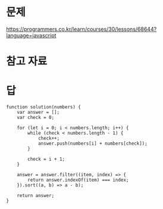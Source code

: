 # 문제
https://programmers.co.kr/learn/courses/30/lessons/68644?language=javascript

# 참고 자료

# 답
    function solution(numbers) {
        var answer = [];
        var check = 0;

        for (let i = 0; i < numbers.length; i++) {
            while (check < numbers.length - 1) {
                check++;
                answer.push(numbers[i] + numbers[check]);
            }

            check = i + 1;
        }

        answer = answer.filter((item, index) => {
            return answer.indexOf(item) === index;
        }).sort((a, b) => a - b);

        return answer;
    }
